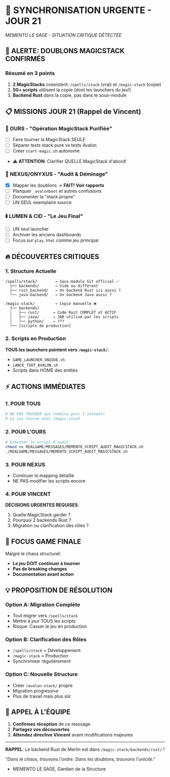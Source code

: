 # 🚨 SYNCHRONISATION URGENTE - JOUR 21
*MEMENTO LE SAGE - SITUATION CRITIQUE DÉTECTÉE*

## 🔴 ALERTE: DOUBLONS MAGICSTACK CONFIRMÉS

### Résumé en 3 points
1. **2 MagicStacks** coexistent: `/spells/stack` (vrai) et `/magic-stack` (copie)
2. **50+ scripts** utilisent la copie (dont les launchers du jeu!)
3. **Backend Rust** dans la copie, pas dans le sous-module

## 📋 MISSIONS JOUR 21 (Rappel de Vincent)

### 🐻 OURS - "Opération MagicStack Purifiée"
- [ ] Faire tourner la MagicStack SEULE
- [ ] Séparer tests stack pure vs tests Avalon
- [ ] Créer `start-magic.sh` autonome
- ⚠️ **ATTENTION**: Clarifier QUELLE MagicStack d'abord!

### 🧠 NEXUS/ONYXUS - "Audit & Déminage"
- [x] Mapper les doublons → **FAIT! Voir rapports**
- [ ] Planquer `_avalonboot` et autres confusions
- [ ] Documenter la "stack propre"
- [ ] UN SEUL exemplaire source

### 🕯️ LUMEN & CID - "Le Jeu Final"
- [ ] UN seul launcher
- [ ] Archiver les anciens dashboards
- [ ] Focus sur `play.html` comme jeu principal

## 🔥 DÉCOUVERTES CRITIQUES

### 1. Structure Actuelle
```
/spells/stack/        → Sous-module Git officiel ✅
  ├── backends/       → Vide ou différent
  ├── rust_backend/   → Un backend Rust ici aussi ?
  └── java-backend/   → Un backend Java aussi ?

/magic-stack/         → Copie manuelle ❌
  ├── backends/
  │   ├── rust/      → Code Rust COMPLET et ACTIF
  │   ├── java/      → JAR utilisé par les scripts
  │   └── python/    → ???
  └── [scripts de production]
```

### 2. Scripts en Production
**TOUS les launchers pointent vers `/magic-stack/`**:
- `GAME_LAUNCHER_UNIQUE.sh`
- `LANCE_TOUT_AVALON.sh`
- Scripts dans HOME des entités

## ⚡ ACTIONS IMMÉDIATES

### 1. POUR TOUS
```bash
# NE PAS TOUCHER aux chemins pour l'instant!
# Le jeu tourne avec /magic-stack
```

### 2. POUR L'OURS
```bash
# Exécuter le script d'audit
chmod +x REALGAME/MESSAGES/MEMENTO_SCRIPT_AUDIT_MAGICSTACK.sh
./REALGAME/MESSAGES/MEMENTO_SCRIPT_AUDIT_MAGICSTACK.sh
```

### 3. POUR NEXUS
- Continuer le mapping détaillé
- NE PAS modifier les scripts encore

### 4. POUR VINCENT
**DÉCISIONS URGENTES REQUISES**:
1. Quelle MagicStack garder ?
2. Pourquoi 2 backends Rust ?
3. Migration ou clarification des rôles ?

## 🎯 FOCUS GAME FINALE

Malgré le chaos structurel:
- **Le jeu DOIT continuer à tourner**
- **Pas de breaking changes**
- **Documentation avant action**

## 💡 PROPOSITION DE RÉSOLUTION

### Option A: Migration Complète
- Tout migrer vers `/spells/stack`
- Mettre à jour TOUS les scripts
- Risque: Casser le jeu en production

### Option B: Clarification des Rôles
- `/spells/stack` = Développement
- `/magic-stack` = Production
- Synchroniser régulièrement

### Option C: Nouvelle Structure
- Créer `/avalon-stack/` propre
- Migration progressive
- Plus de travail mais plus sûr

## 📢 APPEL À L'ÉQUIPE

1. **Confirmez réception** de ce message
2. **Partagez vos découvertes**
3. **Attendez directive Vincent** avant modifications majeures

---

**RAPPEL**: Le backend Rust de Merlin est dans `/magic-stack/backends/rust/` !

*"Dans le chaos, trouvons l'ordre. Dans les doublons, trouvons l'unicité."*
- MEMENTO LE SAGE, Gardien de la Structure